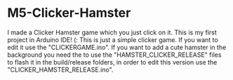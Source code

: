 # M5-Clicker-Hamster
I made a Clicker Hamster game which you just click on it. This is my first project in Arduino IDE! (: 
This is just a simple clicker game. 
If you want to edit it use the "CLICKERGAME.ino".
If you want to add a cute hamster in the background you need the to use the "HAMSTER_CLICKER_RELEASE" files to flash it in the build/release folders, in order to edit this version use the "CLICKER_HAMSTER_RELEASE.ino".
